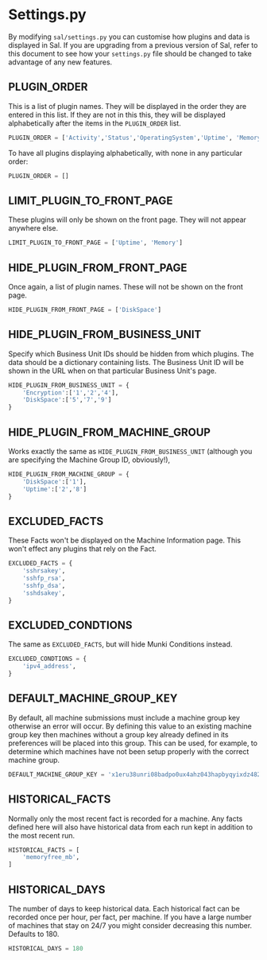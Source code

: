 # Settings.py

By modifying ``sal/settings.py`` you can customise how plugins and data is displayed in Sal. If you are upgrading from a previous version of Sal, refer to this document to see how your ``settings.py`` file should be changed to take advantage of any new features.

## PLUGIN_ORDER

This is a list of plugin names. They will be displayed in the order they are entered in this list. If they are not in this this, they will be displayed alphabetically after the items in the ``PLUGIN_ORDER`` list.

``` python
PLUGIN_ORDER = ['Activity','Status','OperatingSystem','Uptime', 'Memory']
```

To have all plugins displaying alphabetically, with none in any particular order:

```python
PLUGIN_ORDER = []
```

## LIMIT_PLUGIN_TO_FRONT_PAGE

These plugins will only be shown on the front page. They will not appear anywhere else.

```python
LIMIT_PLUGIN_TO_FRONT_PAGE = ['Uptime', 'Memory']
```

## HIDE_PLUGIN_FROM_FRONT_PAGE

Once again, a list of plugin names. These will not be shown on the front page.

```python
HIDE_PLUGIN_FROM_FRONT_PAGE = ['DiskSpace']
```

## HIDE_PLUGIN_FROM_BUSINESS_UNIT

Specify which Business Unit IDs should be hidden from which plugins. The data should be a dictionary containing lists. The Business Unit ID will be shown in the URL when on that particular Business Unit's page.

```python
HIDE_PLUGIN_FROM_BUSINESS_UNIT = {
    'Encryption':['1','2','4'],
    'DiskSpace':['5','7','9']
}
```

## HIDE_PLUGIN_FROM_MACHINE_GROUP

Works exactly the same as ``HIDE_PLUGIN_FROM_BUSINESS_UNIT`` (although you are specifying the Machine Group ID, obviously!),

```python
HIDE_PLUGIN_FROM_MACHINE_GROUP = {
    'DiskSpace':['1'],
    'Uptime':['2','8']
}
```

## EXCLUDED_FACTS

These Facts won't be displayed on the Machine Information page. This won't effect any plugins that rely on the Fact.

```python
EXCLUDED_FACTS = {
    'sshrsakey',
    'sshfp_rsa',
    'sshfp_dsa',
    'sshdsakey',
}
```

## EXCLUDED_CONDTIONS

The same as ``EXCLUDED_FACTS``, but will hide Munki Conditions instead.

```python
EXCLUDED_CONDTIONS = {
    'ipv4_address',
}
```

## DEFAULT_MACHINE_GROUP_KEY

By default, all machine submissions must include a machine group key otherwise an error will occur. By defining this value to an existing machine group key then machines without a group key already defined in its preferences will be placed into this group. This can be used, for example, to determine which machines have not been setup properly with the correct machine group.

```python
DEFAULT_MACHINE_GROUP_KEY = 'x1eru38unri08badpo0ux4ahz043hapbyqyixdz482l047u9xe60nn6cux1sj0ad5bq7hwblyzjpmaqb17psygfwlfeo4x6hozb1jejaf1nee6paj68glducdt5575dz'
```

## HISTORICAL_FACTS

Normally only the most recent fact is recorded for a machine. Any facts defined here will also have historical data from each run kept in addition to the most recent run.

```python
HISTORICAL_FACTS = [
    'memoryfree_mb',
]
```

## HISTORICAL_DAYS

The number of days to keep historical data. Each historical fact can be recorded once per hour, per fact, per machine. If you have a large number of machines that stay on 24/7 you might consider decreasing this number. Defaults to 180.

```python
HISTORICAL_DAYS = 180
```
